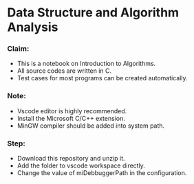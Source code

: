 <h1>Data Structure and Algorithm Analysis</h1>
<h3>Claim:</h3>
<ul>
    <li>This is a notebook on Introduction to Algorithms.</li>
    <li>All source codes are written in C.</li>
    <li>Test cases for most programs can be created automatically.</li>
</ul>
<h3>Note:</h3>
<ul>
    <li>Vscode editor is highly recommended.</li>
    <li>Install the Microsoft C/C++ extension.</li>
    <li>MinGW compiler should be added into system path.</li>
</ul>
<h3>Step:</h3>
<ul>
    <li>Download this repository and unzip it.</li>
    <li>Add the folder to vscode workspace directly.</li>
    <li>Change the value of miDebbuggerPath in the configuration.</li>
</ul>
